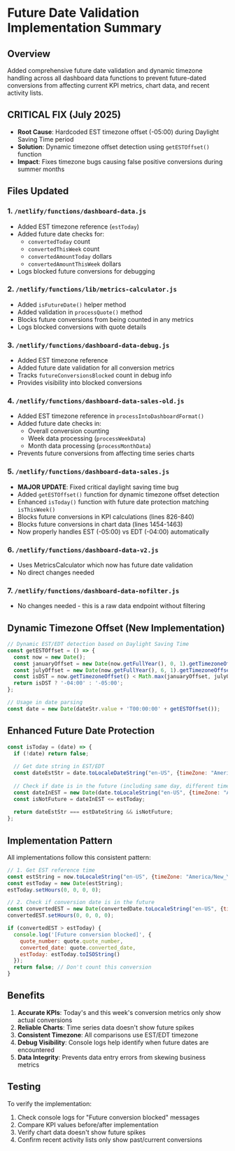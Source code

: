 # Future Date Validation Implementation Summary

## Overview
Added comprehensive future date validation and dynamic timezone handling across all dashboard data functions to prevent future-dated conversions from affecting current KPI metrics, chart data, and recent activity lists.

## CRITICAL FIX (July 2025)
- **Root Cause**: Hardcoded EST timezone offset (-05:00) during Daylight Saving Time period
- **Solution**: Dynamic timezone offset detection using `getESTOffset()` function
- **Impact**: Fixes timezone bugs causing false positive conversions during summer months

## Files Updated

### 1. `/netlify/functions/dashboard-data.js`
- Added EST timezone reference (`estToday`)
- Added future date checks for:
  - `convertedToday` count
  - `convertedThisWeek` count
  - `convertedAmountToday` dollars
  - `convertedAmountThisWeek` dollars
- Logs blocked future conversions for debugging

### 2. `/netlify/functions/lib/metrics-calculator.js`
- Added `isFutureDate()` helper method
- Added validation in `processQuote()` method
- Blocks future conversions from being counted in any metrics
- Logs blocked conversions with quote details

### 3. `/netlify/functions/dashboard-data-debug.js`
- Added EST timezone reference
- Added future date validation for all conversion metrics
- Tracks `futureConversionsBlocked` count in debug info
- Provides visibility into blocked conversions

### 4. `/netlify/functions/dashboard-data-sales-old.js`
- Added EST timezone reference in `processIntoDashboardFormat()`
- Added future date checks in:
  - Overall conversion counting
  - Week data processing (`processWeekData`)
  - Month data processing (`processMonthData`)
- Prevents future conversions from affecting time series charts

### 5. `/netlify/functions/dashboard-data-sales.js`
- **MAJOR UPDATE**: Fixed critical daylight saving time bug
- Added `getESTOffset()` function for dynamic timezone offset detection
- Enhanced `isToday()` function with future date protection matching `isThisWeek()`
- Blocks future conversions in KPI calculations (lines 826-840)
- Blocks future conversions in chart data (lines 1454-1463)
- Now properly handles EST (-05:00) vs EDT (-04:00) automatically

### 6. `/netlify/functions/dashboard-data-v2.js`
- Uses MetricsCalculator which now has future date validation
- No direct changes needed

### 7. `/netlify/functions/dashboard-data-nofilter.js`
- No changes needed - this is a raw data endpoint without filtering

## Dynamic Timezone Offset (New Implementation)

```javascript
// Dynamic EST/EDT detection based on Daylight Saving Time
const getESTOffset = () => {
  const now = new Date();
  const januaryOffset = new Date(now.getFullYear(), 0, 1).getTimezoneOffset();
  const julyOffset = new Date(now.getFullYear(), 6, 1).getTimezoneOffset();
  const isDST = now.getTimezoneOffset() < Math.max(januaryOffset, julyOffset);
  return isDST ? '-04:00' : '-05:00';
};

// Usage in date parsing
const date = new Date(dateStr.value + 'T00:00:00' + getESTOffset());
```

## Enhanced Future Date Protection

```javascript
const isToday = (date) => {
  if (!date) return false;
  
  // Get date string in EST/EDT
  const dateEstStr = date.toLocaleDateString("en-US", {timeZone: "America/New_York"});
  
  // Check if date is in the future (including same day, different time)
  const dateInEST = new Date(date.toLocaleString("en-US", {timeZone: "America/New_York"}));
  const isNotFuture = dateInEST <= estToday;
  
  return dateEstStr === estDateString && isNotFuture;
};
```

## Implementation Pattern

All implementations follow this consistent pattern:

```javascript
// 1. Get EST reference time
const estString = now.toLocaleString("en-US", {timeZone: "America/New_York"});
const estToday = new Date(estString);
estToday.setHours(0, 0, 0, 0);

// 2. Check if conversion date is in the future
const convertedEST = new Date(convertedDate.toLocaleString("en-US", {timeZone: "America/New_York"}));
convertedEST.setHours(0, 0, 0, 0);

if (convertedEST > estToday) {
  console.log('[Future conversion blocked]', {
    quote_number: quote.quote_number,
    converted_date: quote.converted_date,
    estToday: estToday.toISOString()
  });
  return false; // Don't count this conversion
}
```

## Benefits
1. **Accurate KPIs**: Today's and this week's conversion metrics only show actual conversions
2. **Reliable Charts**: Time series data doesn't show future spikes
3. **Consistent Timezone**: All comparisons use EST/EDT timezone
4. **Debug Visibility**: Console logs help identify when future dates are encountered
5. **Data Integrity**: Prevents data entry errors from skewing business metrics

## Testing
To verify the implementation:
1. Check console logs for "Future conversion blocked" messages
2. Compare KPI values before/after implementation
3. Verify chart data doesn't show future spikes
4. Confirm recent activity lists only show past/current conversions
